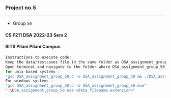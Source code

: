 ### Project no.5

---


- Group `50`
 
#### CS F211 DSA 2022-23 Sem 2  
#### BITS Pilani Pilani Campus  

```c
Instructions to execute code:
Keep the data/testcases file in the same folder as DSA_assignment_group_50.c file. Pass the filename of testcases file with extension as command-line argument.
Open terminal and navigate to the folder where DSA_assignment_group_50.c file is kept. Enter the following command without "" and press enter
for unix-based systems :
"gcc DSA_assignment_group_50.c -o DSA_assignment_group_50 && ./DSA_assignment_group_50 <data_filename.extension>
For windows systems :
"gcc DSA_assignment_group_50.c -o DSA_assignment_group_50.exe"
".\DSA_assignment_group_50.exe <data_filename.extension>"
```
